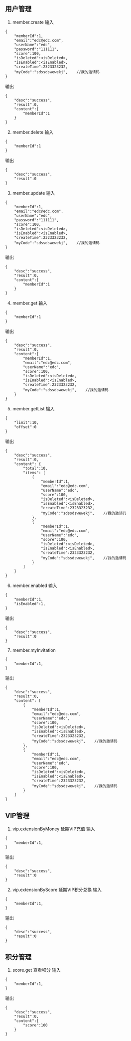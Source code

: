 
用户管理
---------
1. member.create
输入
```
{
    "memberId":1,
    "email":"edc@edc.com",
    "userName":"edc",
    "password":"111111",
    "score":100,
    "isDeleted":<isDeleted>,
    "isEnabled":<isEnabled>,
    "createTime":2323323232,
    "myCode":"sdssdswewekj",    //我的邀请码
}
```
输出
```
{
    "desc":"success",
    "result":0,
    "content":{
        "memberId":1
    }
}
```
2. member.delete
输入
```
{
    "memberId":1
}
```
输出
```
{
    "desc":"success",
    "result":0
}
```
3. member.update
输入
```
{
    "memberId":1,
    "email":"edc@edc.com",
    "userName":"edc",
    "password":"111111",
    "score":100,
    "isDeleted":<isDeleted>,
    "isEnabled":<isEnabled>,
    "createTime":2323323232,
    "myCode":"sdssdswewekj",    //我的邀请码
}
```
输出
```
{
    "desc":"success",
    "result":0,
    "content":{
        "memberId":1
    }
}
```
4. member.get
输入
```
{
    "memberId":1
}
```
输出
```
{
    "desc":"success",
    "result":0,
    "content":{
	    "memberId":1,
	    "email":"edc@edc.com",
	    "userName":"edc",
	    "score":100,
	    "isDeleted":<isDeleted>,
	    "isEnabled":<isEnabled>,
	    "createTime":2323323232,
	    "myCode":"sdssdswewekj",    //我的邀请码
    }
}
```
5. member.getList
输入
```
{
    "limit":10,
    "offset":0
}
```
输出
```
{
    "desc":"success",
    "result":0,
    "content": {
        "total":10,
	    "items": [
			{
			    "memberId":1,
			    "email":"edc@edc.com",
			    "userName":"edc",
			    "score":100,
			    "isDeleted":<isDeleted>,
			    "isEnabled":<isEnabled>,
			    "createTime":2323323232,
			    "myCode":"sdssdswewekj",    //我的邀请码
		    },
			{
			    "memberId":1,
			    "email":"edc@edc.com",
			    "userName":"edc",
			    "score":100,
			    "isDeleted":<isDeleted>,
			    "isEnabled":<isEnabled>,
			    "createTime":2323323232,
			    "myCode":"sdssdswewekj",    //我的邀请码
		    }
	    ]
    }
}
```
6. member.enabled
输入
```
{
    "memberId":1,
    "isEnabled":1,
}
```
输出
```
{
    "desc":"success",
    "result":0
}
```
7. member.myInvitation
```
{
    "memberId":1,
}
```
输出
```
{
    "desc":"success",
    "result":0,
    "content": [
		{
		    "memberId":1,
		    "email":"edc@edc.com",
		    "userName":"edc",
		    "score":100,
		    "isDeleted":<isDeleted>,
		    "isEnabled":<isEnabled>,
		    "createTime":2323323232,
		    "myCode":"sdssdswewekj",    //我的邀请码
	    },
		{
		    "memberId":1,
		    "email":"edc@edc.com",
		    "userName":"edc",
		    "score":100,
		    "isDeleted":<isDeleted>,
		    "isEnabled":<isEnabled>,
		    "createTime":2323323232,
		    "myCode":"sdssdswewekj",    //我的邀请码
	    }
    ]
}
```

VIP管理
---------
1. vip.extensionByMoney    延期VIP充值
输入
```
{
    "memberId":1,
}
```
输出
```
{
    "desc":"success",
    "result":0
}
```

2. vip.extensionByScore    延期VIP积分兑换
输入
```
{
    "memberId":1,
}
```
输出
```
{
    "desc":"success",
    "result":0
}
```


积分管理
--------
1. score.get  查看积分
输入
```
{
    "memberId":1,
}
```
输出
```
{
    "desc":"success",
    "result":0,
    "content":{
        "score":100
    }
}
```

